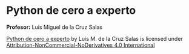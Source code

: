 # Python de cero a experto
**Profesor:** Luis Miguel de la Cruz Salas

<a href="https://github.com/luiggix/Python_cero_a_experto">Python de cero a experto</a> by Luis M. de la Cruz Salas is licensed under <a href="https://creativecommons.org/licenses/by-nc-nd/4.0?ref=chooser-v1">Attribution-NonCommercial-NoDerivatives 4.0 International</a>
